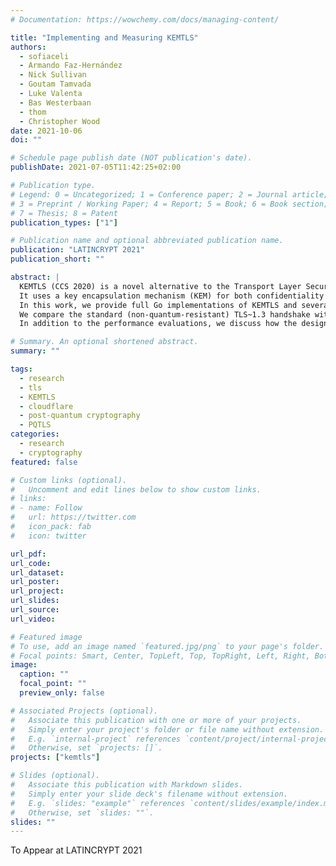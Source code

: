 ```yaml
---
# Documentation: https://wowchemy.com/docs/managing-content/

title: "Implementing and Measuring KEMTLS"
authors:
  - sofiaceli
  - Armando Faz-Hernández
  - Nick Sullivan
  - Goutam Tamvada
  - Luke Valenta
  - Bas Westerbaan
  - thom
  - Christopher Wood
date: 2021-10-06
doi: ""

# Schedule page publish date (NOT publication's date).
publishDate: 2021-07-05T11:42:25+02:00

# Publication type.
# Legend: 0 = Uncategorized; 1 = Conference paper; 2 = Journal article;
# 3 = Preprint / Working Paper; 4 = Report; 5 = Book; 6 = Book section;
# 7 = Thesis; 8 = Patent
publication_types: ["1"]

# Publication name and optional abbreviated publication name.
publication: "LATINCRYPT 2021"
publication_short: ""

abstract: |
  KEMTLS (CCS 2020) is a novel alternative to the Transport Layer Security (TLS) handshake that integrates post-quantum algorithms.
  It uses a key encapsulation mechanism (KEM) for both confidentiality and authentication, achieving post-quantum security while obviating the need for expensive post-quantum signatures. The original KEMTLS paper presents a security analysis, Rust implementation, and benchmarks over emulated networks.
  In this work, we provide full Go implementations of KEMTLS and several other post-quantum handshake alternatives, describe our integration into a real distributed system, and provide performance evaluations over real network conditions.
  We compare the standard (non-quantum-resistant) TLS~1.3 handshake with three alternatives: one that uses post-quantum signatures in combination with a KEM (PQTLS), one fully KEM application (KEMTLS), and a reduced round trip version (KEMTLS-PDK).
  In addition to the performance evaluations, we discuss how the design of these protocols impacts TLS from an implementation and configuration perspective.

# Summary. An optional shortened abstract.
summary: ""

tags:
  - research
  - tls
  - KEMTLS
  - cloudflare
  - post-quantum cryptography
  - PQTLS
categories:
  - research
  - cryptography
featured: false

# Custom links (optional).
#   Uncomment and edit lines below to show custom links.
# links:
# - name: Follow
#   url: https://twitter.com
#   icon_pack: fab
#   icon: twitter

url_pdf:
url_code:
url_dataset:
url_poster:
url_project:
url_slides:
url_source:
url_video:

# Featured image
# To use, add an image named `featured.jpg/png` to your page's folder. 
# Focal points: Smart, Center, TopLeft, Top, TopRight, Left, Right, BottomLeft, Bottom, BottomRight.
image:
  caption: ""
  focal_point: ""
  preview_only: false

# Associated Projects (optional).
#   Associate this publication with one or more of your projects.
#   Simply enter your project's folder or file name without extension.
#   E.g. `internal-project` references `content/project/internal-project/index.md`.
#   Otherwise, set `projects: []`.
projects: ["kemtls"]

# Slides (optional).
#   Associate this publication with Markdown slides.
#   Simply enter your slide deck's filename without extension.
#   E.g. `slides: "example"` references `content/slides/example/index.md`.
#   Otherwise, set `slides: ""`.
slides: ""
---
```


To Appear at LATINCRYPT 2021
